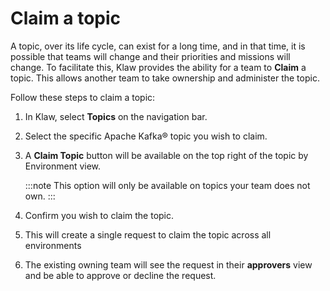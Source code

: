 # Claim a topic

A topic, over its life cycle, can exist for a long time, and in that
time, it is possible that teams will change and their priorities and
missions will change. To facilitate this, Klaw provides the ability for
a team to **Claim** a topic. This allows another team to take ownership
and administer the topic.

Follow these steps to claim a topic:

1. In Klaw, select **Topics** on the navigation bar.
2. Select the specific Apache Kafka® topic you wish to claim.
3. A **Claim Topic** button will be available on the top right of the
   topic by Environment view.

   :::note
   This option will only be available on topics your team does not own.
   :::

4. Confirm you wish to claim the topic.
5. This will create a single request to claim the topic across all
   environments
6. The existing owning team will see the request in their **approvers**
   view and be able to approve or decline the request.
